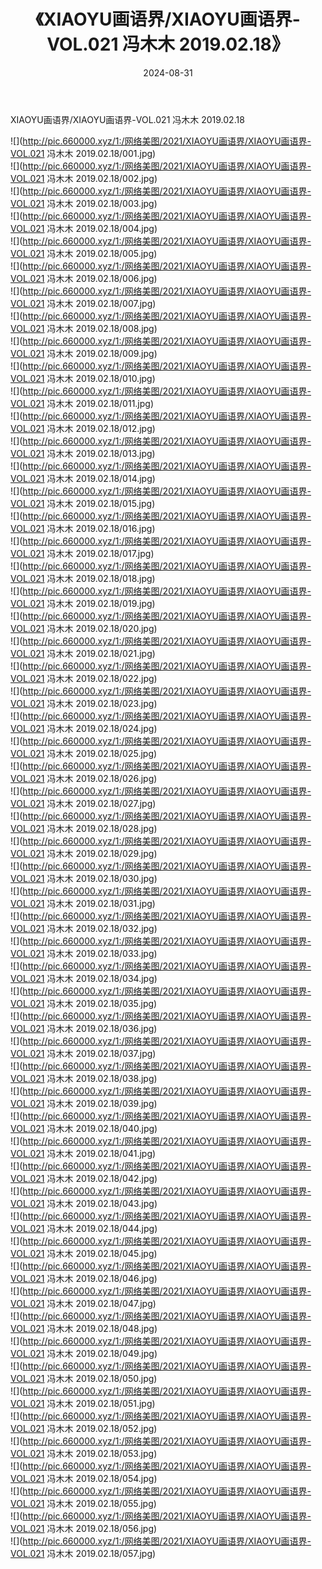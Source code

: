 ﻿---
layout: post
title:  《XIAOYU画语界/XIAOYU画语界-VOL.021 冯木木 2019.02.18》
date:   2024-08-31
img: http://pic.660000.xyz/1:/网络美图/2021/XIAOYU画语界/XIAOYU画语界-VOL.021 冯木木 2019.02.18/000.jpg
categories: [美女, 清纯, 唯美]
---

XIAOYU画语界/XIAOYU画语界-VOL.021 冯木木 2019.02.18

 ![](http://pic.660000.xyz/1:/网络美图/2021/XIAOYU画语界/XIAOYU画语界-VOL.021 冯木木 2019.02.18/001.jpg) <br>![](http://pic.660000.xyz/1:/网络美图/2021/XIAOYU画语界/XIAOYU画语界-VOL.021 冯木木 2019.02.18/002.jpg) <br>![](http://pic.660000.xyz/1:/网络美图/2021/XIAOYU画语界/XIAOYU画语界-VOL.021 冯木木 2019.02.18/003.jpg) <br>![](http://pic.660000.xyz/1:/网络美图/2021/XIAOYU画语界/XIAOYU画语界-VOL.021 冯木木 2019.02.18/004.jpg) <br>![](http://pic.660000.xyz/1:/网络美图/2021/XIAOYU画语界/XIAOYU画语界-VOL.021 冯木木 2019.02.18/005.jpg) <br>![](http://pic.660000.xyz/1:/网络美图/2021/XIAOYU画语界/XIAOYU画语界-VOL.021 冯木木 2019.02.18/006.jpg) <br>![](http://pic.660000.xyz/1:/网络美图/2021/XIAOYU画语界/XIAOYU画语界-VOL.021 冯木木 2019.02.18/007.jpg) <br>![](http://pic.660000.xyz/1:/网络美图/2021/XIAOYU画语界/XIAOYU画语界-VOL.021 冯木木 2019.02.18/008.jpg) <br>![](http://pic.660000.xyz/1:/网络美图/2021/XIAOYU画语界/XIAOYU画语界-VOL.021 冯木木 2019.02.18/009.jpg) <br>![](http://pic.660000.xyz/1:/网络美图/2021/XIAOYU画语界/XIAOYU画语界-VOL.021 冯木木 2019.02.18/010.jpg) <br>![](http://pic.660000.xyz/1:/网络美图/2021/XIAOYU画语界/XIAOYU画语界-VOL.021 冯木木 2019.02.18/011.jpg) <br>![](http://pic.660000.xyz/1:/网络美图/2021/XIAOYU画语界/XIAOYU画语界-VOL.021 冯木木 2019.02.18/012.jpg) <br>![](http://pic.660000.xyz/1:/网络美图/2021/XIAOYU画语界/XIAOYU画语界-VOL.021 冯木木 2019.02.18/013.jpg) <br>![](http://pic.660000.xyz/1:/网络美图/2021/XIAOYU画语界/XIAOYU画语界-VOL.021 冯木木 2019.02.18/014.jpg) <br>![](http://pic.660000.xyz/1:/网络美图/2021/XIAOYU画语界/XIAOYU画语界-VOL.021 冯木木 2019.02.18/015.jpg) <br>![](http://pic.660000.xyz/1:/网络美图/2021/XIAOYU画语界/XIAOYU画语界-VOL.021 冯木木 2019.02.18/016.jpg) <br>![](http://pic.660000.xyz/1:/网络美图/2021/XIAOYU画语界/XIAOYU画语界-VOL.021 冯木木 2019.02.18/017.jpg) <br>![](http://pic.660000.xyz/1:/网络美图/2021/XIAOYU画语界/XIAOYU画语界-VOL.021 冯木木 2019.02.18/018.jpg) <br>![](http://pic.660000.xyz/1:/网络美图/2021/XIAOYU画语界/XIAOYU画语界-VOL.021 冯木木 2019.02.18/019.jpg) <br>![](http://pic.660000.xyz/1:/网络美图/2021/XIAOYU画语界/XIAOYU画语界-VOL.021 冯木木 2019.02.18/020.jpg) <br>![](http://pic.660000.xyz/1:/网络美图/2021/XIAOYU画语界/XIAOYU画语界-VOL.021 冯木木 2019.02.18/021.jpg) <br>![](http://pic.660000.xyz/1:/网络美图/2021/XIAOYU画语界/XIAOYU画语界-VOL.021 冯木木 2019.02.18/022.jpg) <br>![](http://pic.660000.xyz/1:/网络美图/2021/XIAOYU画语界/XIAOYU画语界-VOL.021 冯木木 2019.02.18/023.jpg) <br>![](http://pic.660000.xyz/1:/网络美图/2021/XIAOYU画语界/XIAOYU画语界-VOL.021 冯木木 2019.02.18/024.jpg) <br>![](http://pic.660000.xyz/1:/网络美图/2021/XIAOYU画语界/XIAOYU画语界-VOL.021 冯木木 2019.02.18/025.jpg) <br>![](http://pic.660000.xyz/1:/网络美图/2021/XIAOYU画语界/XIAOYU画语界-VOL.021 冯木木 2019.02.18/026.jpg) <br>![](http://pic.660000.xyz/1:/网络美图/2021/XIAOYU画语界/XIAOYU画语界-VOL.021 冯木木 2019.02.18/027.jpg) <br>![](http://pic.660000.xyz/1:/网络美图/2021/XIAOYU画语界/XIAOYU画语界-VOL.021 冯木木 2019.02.18/028.jpg) <br>![](http://pic.660000.xyz/1:/网络美图/2021/XIAOYU画语界/XIAOYU画语界-VOL.021 冯木木 2019.02.18/029.jpg) <br>![](http://pic.660000.xyz/1:/网络美图/2021/XIAOYU画语界/XIAOYU画语界-VOL.021 冯木木 2019.02.18/030.jpg) <br>![](http://pic.660000.xyz/1:/网络美图/2021/XIAOYU画语界/XIAOYU画语界-VOL.021 冯木木 2019.02.18/031.jpg) <br>![](http://pic.660000.xyz/1:/网络美图/2021/XIAOYU画语界/XIAOYU画语界-VOL.021 冯木木 2019.02.18/032.jpg) <br>![](http://pic.660000.xyz/1:/网络美图/2021/XIAOYU画语界/XIAOYU画语界-VOL.021 冯木木 2019.02.18/033.jpg) <br>![](http://pic.660000.xyz/1:/网络美图/2021/XIAOYU画语界/XIAOYU画语界-VOL.021 冯木木 2019.02.18/034.jpg) <br>![](http://pic.660000.xyz/1:/网络美图/2021/XIAOYU画语界/XIAOYU画语界-VOL.021 冯木木 2019.02.18/035.jpg) <br>![](http://pic.660000.xyz/1:/网络美图/2021/XIAOYU画语界/XIAOYU画语界-VOL.021 冯木木 2019.02.18/036.jpg) <br>![](http://pic.660000.xyz/1:/网络美图/2021/XIAOYU画语界/XIAOYU画语界-VOL.021 冯木木 2019.02.18/037.jpg) <br>![](http://pic.660000.xyz/1:/网络美图/2021/XIAOYU画语界/XIAOYU画语界-VOL.021 冯木木 2019.02.18/038.jpg) <br>![](http://pic.660000.xyz/1:/网络美图/2021/XIAOYU画语界/XIAOYU画语界-VOL.021 冯木木 2019.02.18/039.jpg) <br>![](http://pic.660000.xyz/1:/网络美图/2021/XIAOYU画语界/XIAOYU画语界-VOL.021 冯木木 2019.02.18/040.jpg) <br>![](http://pic.660000.xyz/1:/网络美图/2021/XIAOYU画语界/XIAOYU画语界-VOL.021 冯木木 2019.02.18/041.jpg) <br>![](http://pic.660000.xyz/1:/网络美图/2021/XIAOYU画语界/XIAOYU画语界-VOL.021 冯木木 2019.02.18/042.jpg) <br>![](http://pic.660000.xyz/1:/网络美图/2021/XIAOYU画语界/XIAOYU画语界-VOL.021 冯木木 2019.02.18/043.jpg) <br>![](http://pic.660000.xyz/1:/网络美图/2021/XIAOYU画语界/XIAOYU画语界-VOL.021 冯木木 2019.02.18/044.jpg) <br>![](http://pic.660000.xyz/1:/网络美图/2021/XIAOYU画语界/XIAOYU画语界-VOL.021 冯木木 2019.02.18/045.jpg) <br>![](http://pic.660000.xyz/1:/网络美图/2021/XIAOYU画语界/XIAOYU画语界-VOL.021 冯木木 2019.02.18/046.jpg) <br>![](http://pic.660000.xyz/1:/网络美图/2021/XIAOYU画语界/XIAOYU画语界-VOL.021 冯木木 2019.02.18/047.jpg) <br>![](http://pic.660000.xyz/1:/网络美图/2021/XIAOYU画语界/XIAOYU画语界-VOL.021 冯木木 2019.02.18/048.jpg) <br>![](http://pic.660000.xyz/1:/网络美图/2021/XIAOYU画语界/XIAOYU画语界-VOL.021 冯木木 2019.02.18/049.jpg) <br>![](http://pic.660000.xyz/1:/网络美图/2021/XIAOYU画语界/XIAOYU画语界-VOL.021 冯木木 2019.02.18/050.jpg) <br>![](http://pic.660000.xyz/1:/网络美图/2021/XIAOYU画语界/XIAOYU画语界-VOL.021 冯木木 2019.02.18/051.jpg) <br>![](http://pic.660000.xyz/1:/网络美图/2021/XIAOYU画语界/XIAOYU画语界-VOL.021 冯木木 2019.02.18/052.jpg) <br>![](http://pic.660000.xyz/1:/网络美图/2021/XIAOYU画语界/XIAOYU画语界-VOL.021 冯木木 2019.02.18/053.jpg) <br>![](http://pic.660000.xyz/1:/网络美图/2021/XIAOYU画语界/XIAOYU画语界-VOL.021 冯木木 2019.02.18/054.jpg) <br>![](http://pic.660000.xyz/1:/网络美图/2021/XIAOYU画语界/XIAOYU画语界-VOL.021 冯木木 2019.02.18/055.jpg) <br>![](http://pic.660000.xyz/1:/网络美图/2021/XIAOYU画语界/XIAOYU画语界-VOL.021 冯木木 2019.02.18/056.jpg) <br>![](http://pic.660000.xyz/1:/网络美图/2021/XIAOYU画语界/XIAOYU画语界-VOL.021 冯木木 2019.02.18/057.jpg) <br>